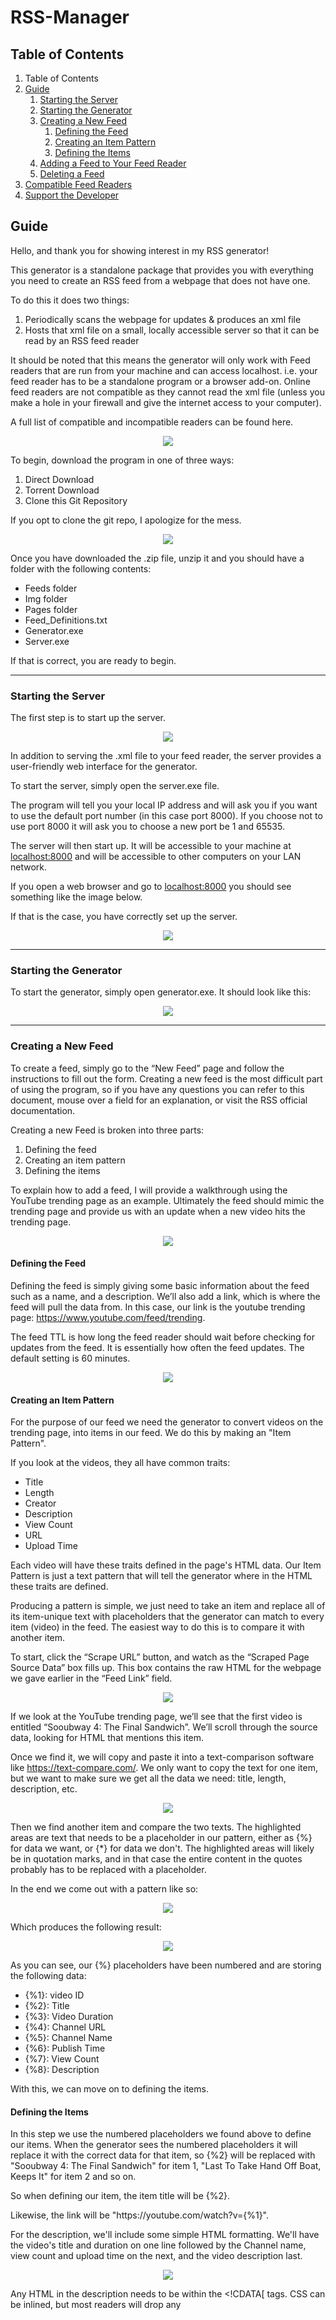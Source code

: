 # RSS-Manager 

## Table of Contents
  1. Table of Contents
  2. [Guide](#Guide)
      1. [Starting the Server](#starting-the-Server)
      2. [Starting the Generator](#starting-the-generator)
      3. [Creating a New Feed](#creating-a-new-feed)
          1. [Defining the Feed](#defining-the-feed)
          2. [Creating an Item Pattern](#creating-an-item-pattern)
          3. [Defining the Items](#defining-the-items)
      4. [Adding a Feed to Your Feed Reader](#adding-a-feed-to-your-feed-reader)
      5. [Deleting a Feed](#deleting-a-feed)
  2. [Compatible Feed Readers](#compatible-feed-readers)
  3. [Support the Developer](#support-the-developer)

## Guide

Hello, and thank you for showing interest in my RSS generator!

This generator is a standalone package that provides you with everything you need to create an RSS feed from a webpage that does not have one.

To do this it does two things:
  1. Periodically scans the webpage for updates & produces an xml file
  2. Hosts that xml file on a small, locally accessible server so that it can be read by an RSS feed reader

It should be noted that this means the generator will only work with Feed readers that are run from your machine and can access localhost. i.e. your feed reader has to be a standalone program or a browser add-on. Online feed readers are not compatible as they cannot read the xml file (unless you make a hole in your firewall and give the internet access to your computer).

A full list of compatible and incompatible readers can be found here.

<p align="center">
  <img src="https://github.com/k-barber/RSS-Generator/blob/master/Img/Readme%20images/download.jpg">
</p>

To begin, download the program in one of three ways:
  1. Direct Download
  2. Torrent Download
  3. Clone this Git Repository

If you opt to clone the git repo, I apologize for the mess.

<p align="center">
  <img src="https://github.com/k-barber/RSS-Generator/blob/master/Img/Readme%20images/unzip.jpg">
</p>

Once you have downloaded the .zip file, unzip it and you should have a folder with the following contents:
  - Feeds folder
  - Img folder
  - Pages folder
  - Feed_Definitions.txt
  - Generator.exe
  - Server.exe
  
If that is correct, you are ready to begin.

*****

### Starting the Server

The first step is to start up the server.

<p align="center">
  <img src="https://github.com/k-barber/RSS-Generator/blob/master/Img/Readme%20images/server.jpg">
</p>

In addition to serving the .xml file to your feed reader, the server provides a user-friendly web interface for the generator. 

To start the server, simply open the server.exe file.

The program will tell you your local IP address and will ask you if you want to use the default port number (in this case port 8000). If you choose not to use port 8000 it will ask you to choose a new port be 1 and 65535.

The server will then start up. It will be accessible to your machine at [localhost:8000](localhost:8000) and will be accessible to other computers on your LAN network. 

If you open a web browser and go to [localhost:8000](localhost:8000) you should see something like the image below. 

If that is the case, you have correctly set up the server. 

<p align="center">
  <img src="https://github.com/k-barber/RSS-Generator/blob/master/Img/Readme%20images/home.jpg">
</p>

*****

### Starting the Generator

To start the generator, simply open generator.exe. It should look like this: 

<p align="center">
  <img src="https://github.com/k-barber/RSS-Generator/blob/master/Img/Readme%20images/generator.jpg">
</p>

*****

### Creating a New Feed

To create a feed, simply go to the “New Feed” page and follow the instructions to fill out the form. Creating a new feed is the most difficult part of using the program, so if you have any questions you can refer to this document, mouse over a field for an explanation, or visit the RSS official documentation.

Creating a new Feed is broken into three parts:
  1.	Defining the feed
  2.	Creating an item pattern
  3.	Defining the items
  
To explain how to add a feed, I will provide a walkthrough using the YouTube trending page as an example. Ultimately the feed should mimic the trending page and provide us with an update when a new video hits the trending page. 

<p align="center">
  <img src="https://github.com/k-barber/RSS-Generator/blob/master/Img/Readme%20images/youtube.jpg">
</p>

#### Defining the Feed

Defining the feed is simply giving some basic information about the feed such as a name, and a description. We’ll also add a link, which is where the feed will pull the data from. In this case, our link is the youtube trending page: https://www.youtube.com/feed/trending.

The feed TTL is how long the feed reader should wait before checking for updates from the feed. It is essentially how often the feed updates. The default setting is 60 minutes. 

<p align="center">
  <img src="https://github.com/k-barber/RSS-Generator/blob/master/Img/Readme%20images/basic.jpg">
</p>

#### Creating an Item Pattern

For the purpose of our feed we need the generator to convert videos on the trending page, into items in our feed. We do this by making an "Item Pattern".

If you look at the videos, they all have common traits:
-	Title
-	Length
-	Creator
-	Description
-	View Count
-	URL
-	Upload Time

Each video will have these traits defined in the page's HTML data. Our Item Pattern is just a text pattern that will tell the generator where in the HTML these traits are defined. 

Producing a pattern is simple, we just need to take an item and replace all of its item-unique text with placeholders that the generator can match to every item (video) in the feed. The easiest way to do this is to compare it with another item.

To start, click the “Scrape URL” button, and watch as the “Scraped Page Source Data” box fills up. This box contains the raw HTML for the webpage we gave earlier in the “Feed Link” field.

<p align="center">
  <img src="https://github.com/k-barber/RSS-Generator/blob/master/Img/Readme%20images/first.jpg">
</p>

If we look at the YouTube trending page, we’ll see that the first video is entitled “Sooubway 4: The Final Sandwich”. We’ll scroll through the source data, looking for HTML that mentions this item.

Once we find it, we will copy and paste it into a text-comparison software like https://text-compare.com/. We only want to copy the text for one item, but we want to make sure we get all the data we need: title, length, description, etc.

<p align="center">
  <img src="https://github.com/k-barber/RSS-Generator/blob/master/Img/Readme%20images/compare.jpg">
</p>

Then we find another item and compare the two texts. The highlighted areas are text that needs to be a placeholder in our pattern, either as {%} for data we want, or {\*} for data we don't. The highlighted areas will likely be in quotation marks, and in that case the entire content in the quotes probably has to be replaced with a placeholder. 

In the end we come out with a pattern like so:

<p align="center">
  <img src="https://github.com/k-barber/RSS-Generator/blob/master/Img/Readme%20images/pattern.jpg">
</p>
 
Which produces the following result:
 
<p align="center">
  <img src="https://github.com/k-barber/RSS-Generator/blob/master/Img/Readme%20images/result.jpg">
</p>
 
As you can see, our {%} placeholders have been numbered and are storing the following data:
- {%1}: video ID
- {%2}: Title
- {%3}: Video Duration
- {%4}: Channel URL
- {%5}: Channel Name
- {%6}: Publish Time
- {%7}: View Count
- {%8}: Description

With this, we can move on to defining the items.

#### Defining the Items

In this step we use the numbered placeholders we found above to define our items. When the generator sees the numbered placeholders it will replace it with the correct data for that item, so {%2} will be replaced with "Sooubway 4: The Final Sandwich" for item 1, "Last To Take Hand Off Boat, Keeps It" for item 2 and so on.

So when defining our item, the item title will be {%2}.

<p>Likewise, the link will be "https://youtube.com/watch?v={%1}".</p>

For the description, we'll include some simple HTML formatting. We'll have the video's title and duration on one line followed by the Channel name, view count and upload time on the next, and the video description last. 

<p align="center">
  <img src="https://github.com/k-barber/RSS-Generator/blob/master/Img/Readme%20images/item.jpg">
</p>

Any HTML in the description needs to be within the <!CDATA\[ tags. CSS can be inlined, but most readers will drop any <style> or <script> tags. 
  
If you don't want to use HTML in the description, you can simply delete the <!CDATA\[ tags, or ignore them.

The GUID field is an ID used by feed readers to determine if an item is new to a feed. In our case, {%1} is the youtube video ID, so we can use that.

When you are done, simply click the "Submit" button, and you should be taken to a page that looks like this:

<p align="center">
  <img src="https://github.com/k-barber/RSS-Generator/blob/master/Img/Readme%20images/success.jpg">
</p>

<p align="center">
  <strong>Congratulations! You've made your first custom feed!</strong>
  </br>
  <img src="https://github.com/k-barber/RSS-Generator/blob/master/Img/Bocchi.png" width=500 height=500>
</p>

*****

### Adding a Feed to Your Feed Reader


1.	Go to "My Feeds"
2.	Click on the feed you want to add
3.	You should see a Feed Details & Preview page like the one on the below

<p align="center">
  <img src="https://github.com/k-barber/RSS-Generator/blob/master/Img/Readme%20images/preview.jpg">
</p>

4.	Copy this page's URL (Should be something like Localhost:8000/Feeds/Feed_Name.xml)
5.	Paste the URL into wherever your feed reader asks for the Feed URL

<p align="center">
  <img src="https://github.com/k-barber/RSS-Generator/blob/master/Img/Readme%20images/save.jpg">
</p>

*****

### Deleting a Feed

Currently the only way to delete a feed is remove the feed from the Feed_Definitions.txt file and delete the feed's .xml file in the Feeds folder.

*****

## Compatible Feed Readers


<table>
  <tr>
    <th>
      Compatible
    </th>
    <th>
      Incompatible
    </th>
  </tr>
  <tr>
    <td>
      <a href="https://nodetics.com/feedbro/">Feedbro</a></br>
      <a href="https://quiterss.org/">QuiteRSS</a></br>
      <a href=""></a></br>
    </td>
    <td>
      <a href="https://feedly.com/">Feedly</a></br>
      <a href=""></a></br>
    </td>
  </tr>
</table>

*****

## Support the Developer
